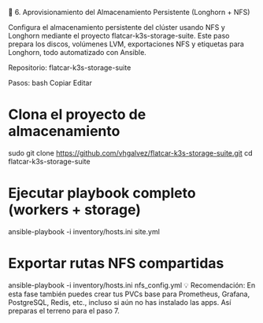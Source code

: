 
💾 6. Aprovisionamiento del Almacenamiento Persistente (Longhorn + NFS)

Configura el almacenamiento persistente del clúster usando NFS y Longhorn mediante el proyecto flatcar-k3s-storage-suite. Este paso prepara los discos, volúmenes LVM, exportaciones NFS y etiquetas para Longhorn, todo automatizado con Ansible.

Repositorio:
flatcar-k3s-storage-suite

Pasos:
bash
Copiar
Editar
# Clona el proyecto de almacenamiento
sudo git clone https://github.com/vhgalvez/flatcar-k3s-storage-suite.git
cd flatcar-k3s-storage-suite

# Ejecutar playbook completo (workers + storage)
ansible-playbook -i inventory/hosts.ini site.yml

# Exportar rutas NFS compartidas

ansible-playbook -i inventory/hosts.ini nfs_config.yml
💡 Recomendación: En esta fase también puedes crear tus PVCs base para Prometheus, Grafana, PostgreSQL, Redis, etc., incluso si aún no has instalado las apps. Así preparas el terreno para el paso 7.